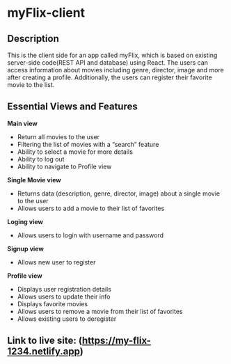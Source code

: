 # myFlix-client

## Description

This is the client side for an app called myFlix, which is based on existing server-side code(REST API and database) using React.
The users can access information about movies including genre, director, image and more after creating a profile.
Additionally, the users can register their favorite movie to the list.

## Essential Views and Features

**Main view**

- Return all movies to the user
- Filtering the list of movies with a “search” feature
- Ability to select a movie for more details
- Ability to log out
- Ability to navigate to Profile view

**Single Movie view**

- Returns data (description, genre, director, image) about a single movie to the user
- Allows users to add a movie to their list of favorites

**Loging view**

- Allows users to login with username and password

**Signup view**

- Allows new user to register

**Profile view**

- Displays user registration details
- Allows users to update their info
- Displays favorite movies
- Allows users to remove a movie from their list of favorites
- Allows existing users to deregister

## Link to live site: (https://my-flix-1234.netlify.app)

